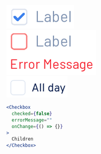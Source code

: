 <div class="references">
  <div class="reference">
    <a href="public/images/components/Checkbox/1.png">
      <img src="public/images/components/Checkbox/1.png" alt="Checkbox 1" />
    </a>
  </div>
  <div class="reference">
    <a href="public/images/components/Checkbox/2.png">
      <img src="public/images/components/Checkbox/2.png" alt="Checkbox 2" />
    </a>
  </div>
  <div class="reference">
    <a href="public/images/components/Checkbox/3.png">
      <img src="public/images/components/Checkbox/3.png" alt="Checkbox 3" />
    </a>
  </div>
</div>

```jsx
<Checkbox
  checked={false}
  errorMessage=""
  onChange={() => {}}
>
  Children
</Checkbox>
```
